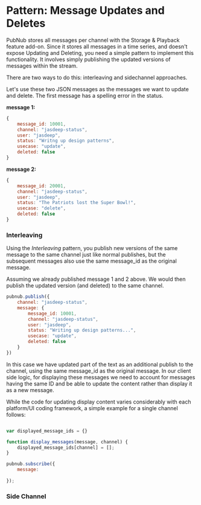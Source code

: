 # Pattern: Message Updates and Deletes  #

PubNub stores all messages per channel with the Storage & Playback feature add-on. Since it stores all messages in a time series, and doesn't expose Updating and Deleting, you need a simple pattern to implement this functionality. It involves simply publishing the updated versions of messages within the stream. 

There are two ways to do this: interleaving and sidechannel approaches. 

Let's use these two JSON messages as the messages we want to update and delete. The first message has a spelling error in the status.

**message 1:**

```javascript
{
    message_id: 10001,
    channel: "jasdeep-status",
    user: "jasdeep",
    status: "Writng up design patterns",
    usecase: "update",
    deleted: false
}
```

**message 2:**

```javascript
{
    message_id: 20001,
    channel: "jasdeep-status",
    user: "jasdeep",
    status: "The Patriots lost the Super Bowl!",
    usecase: "delete",
    deleted: false
}
```

### Interleaving ###

Using the *Interleaving* pattern, you publish new versions of the same message to the same channel just like normal publishes, but the subsequent messages also use the same message_id as the original message. 


Assuming we already published message 1 and 2 above. We would then publish the updated version (and deleted) to the same channel.

```javascript
pubnub.publish({
    channel: "jasdeep-status",
    message: {
        message_id: 10001,
        channel: "jasdeep-status",
        user: "jasdeep",
        status: "Writing up design patterns...",
        usecase: "update",
        deleted: false
    }
})
```

In this case we have updated part of the text as an additional publish to the channel, using the same message_id as the original message. In our client side logic, for displaying these messages we need to account for messages having the same ID and be able to update the content rather than display it as a new message.

While the code for updating display content varies considerably with each platform/UI coding framework, a simple example for a single channel follows:

```javascript

var displayed_message_ids = {}

function display_messages(message, channel) {
    displayed_message_ids[channel] = [];
}

pubnub.subscribe({
    message:     
    
});

```

### Side Channel ###

